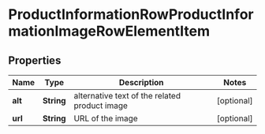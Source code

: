 # ProductInformationRowProductInformationImageRowElementItem


## Properties

| Name | Type | Description | Notes |
|------------ | ------------- | ------------- | -------------|
**alt** | **String** | alternative text of the related product image |[optional]|
**url** | **String** | URL of the image |[optional]|